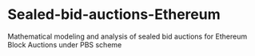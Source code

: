 # Sealed-bid-auctions-Ethereum
Mathematical modeling and analysis of sealed bid auctions for Ethereum Block Auctions under PBS scheme
